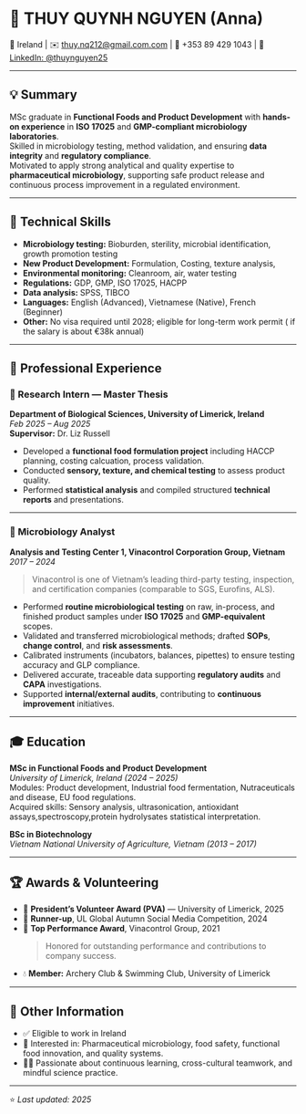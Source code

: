 # 🌿 THUY QUYNH NGUYEN (Anna)

📍 Ireland | ✉️ [thuy.nq212@gmail.com.com](mailto:thuy.nq212@gmail.com)   | 📱 +353 89 429 1043 | 🔗 [LinkedIn: @thuynguyen25](https://www.linkedin.com/in/thuynguyen25)


---

## 💡 Summary

MSc graduate in **Functional Foods and Product Development** with  **hands- on  experience** in **ISO 17025** and **GMP-compliant microbiology laboratories**.  
Skilled in microbiology testing, method validation, and ensuring **data integrity** and **regulatory compliance**.  
Motivated to apply strong analytical and quality expertise to **pharmaceutical microbiology**, supporting safe product release and continuous process improvement in a regulated environment.

---

## 🧫 Technical Skills

- **Microbiology testing:** Bioburden, sterility, microbial identification, growth promotion testing
- **New Product Development:** Formulation, Costing, texture analysis, 
- **Environmental monitoring:** Cleanroom, air, water testing  
- **Regulations:** GDP, GMP, ISO 17025, HACPP 
- **Data analysis:** SPSS, TIBCO  
- **Languages:** English (Advanced), Vietnamese (Native), French (Beginner)  
- **Other:** No visa required until 2028; eligible for long-term work permit ( if the salary is about €38k annual)

---

## 💼 Professional Experience

### 🧪 Research Intern — Master Thesis  
**Department of Biological Sciences, University of Limerick, Ireland**  
_Feb 2025 – Aug 2025_  
**Supervisor:** Dr. Liz Russell  

- Developed a **functional food formulation project** including HACCP planning, costing calcuation,  process validation.  
- Conducted **sensory, texture, and chemical testing** to assess product quality.  
- Performed **statistical analysis** and compiled structured **technical reports** and presentations.  

---

### 🧫 Microbiology Analyst  
**Analysis and Testing Center 1, Vinacontrol Corporation Group, Vietnam**  
_2017 – 2024_  

> Vinacontrol is one of Vietnam’s leading third-party testing, inspection, and certification companies (comparable to SGS, Eurofins, ALS).

- Performed **routine microbiological testing** on raw, in-process, and finished product samples under **ISO 17025** and **GMP-equivalent** scopes.  
- Validated and transferred microbiological methods; drafted **SOPs**, **change control**, and **risk assessments**.  
- Calibrated instruments (incubators, balances, pipettes) to ensure testing accuracy and GLP compliance.  
- Delivered accurate, traceable data supporting **regulatory audits** and **CAPA** investigations.  
- Supported **internal/external audits**, contributing to **continuous improvement** initiatives.  

---

## 🎓 Education

**MSc in Functional Foods and Product Development**  
_University of Limerick, Ireland (2024 – 2025)_  
Modules: Product development, Industrial food fermentation, Nutraceuticals and disease, EU food regulations.  
Acquired skills: Sensory analysis, ultrasonication, antioxidant assays,spectroscopy,protein hydrolysates statistical interpretation.  

**BSc in Biotechnology**  
_Vietnam National University of Agriculture, Vietnam (2013 – 2017)_

---

## 🏆 Awards & Volunteering

- 🥇 **President’s Volunteer Award (PVA)** — University of Limerick, 2025  
- 🥈 **Runner-up**, UL Global Autumn Social Media Competition, 2024  
- 🌟 **Top Performance Award**, Vinacontrol Group, 2021  
  > Honored for outstanding performance and contributions to company success.  
- 💧 **Member:** Archery Club & Swimming Club, University of Limerick

---

## 💬 Other Information

- ✅ Eligible to work in Ireland  
- 💼 Interested in: Pharmaceutical microbiology, food safety, functional food innovation, and quality systems.  
- 🧘‍♀️ Passionate about continuous learning, cross-cultural teamwork, and mindful science practice.

---

⭐ _Last updated: 2025_  
